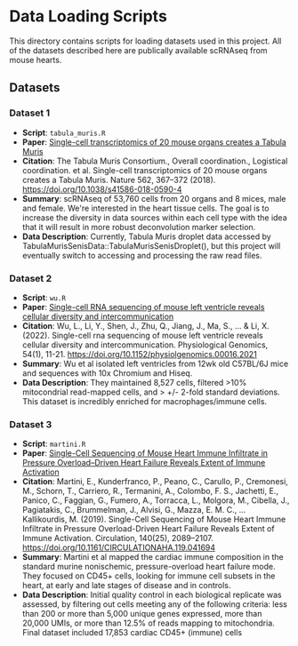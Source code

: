 # Data Loading Scripts

This directory contains scripts for loading datasets used in this project. All of the datasets described here are publically available scRNAseq from mouse hearts. 

## Datasets

### Dataset 1

- **Script**: `tabula_muris.R`
- **Paper**: [Single-cell transcriptomics of 20 mouse organs creates a Tabula Muris](https://www.nature.com/articles/s41586-018-0590-4)
- **Citation**: The Tabula Muris Consortium., Overall coordination., Logistical coordination. et al. Single-cell transcriptomics of 20 mouse organs creates a Tabula Muris. Nature 562, 367–372 (2018). https://doi.org/10.1038/s41586-018-0590-4
- **Summary**: scRNAseq of 53,760 cells from 20 organs and 8 mices, male and female. We're interested in the heart tissue cells. The goal is to increase the diversity in data sources within each cell type with the idea that it will result in more robust deconvolution marker selection. 
- **Data Description**: Currently, Tabula Muris droplet data accessed by TabulaMurisSenisData::TabulaMurisSenisDroplet(), but this project will eventually switch to accessing and processing the raw read files.

### Dataset 2

- **Script**: `wu.R`
- **Paper**: [Single-cell RNA sequencing of mouse left ventricle reveals cellular diversity and intercommunication](doi.org/10.1152/physiolgenomics.00016.2021)
- **Citation**: Wu, L., Li, Y., Shen, J., Zhu, Q., Jiang, J., Ma, S., … & Li, X. (2022). Single-cell rna sequencing of mouse left ventricle reveals cellular diversity and intercommunication. Physiological Genomics, 54(1), 11-21. https://doi.org/10.1152/physiolgenomics.00016.2021
- **Summary**: Wu et al isolated left ventricles from 12wk old C57BL/6J mice and sequences with 10x Chromium and Hiseq. 
- **Data Description**: They maintained 8,527 cells, filtered >10% mitocondrial read-mapped cells, and > +/- 2-fold standard deviations. This dataset is incredibly enriched for macrophages/immune cells. 

### Dataset 3

- **Script**: `martini.R`
- **Paper**: [Single-Cell Sequencing of Mouse Heart Immune Infiltrate in Pressure Overload–Driven Heart Failure Reveals Extent of Immune Activation](doi.org/10.1161/CIRCULATIONAHA.119.041694)
- **Citation**: Martini, E., Kunderfranco, P., Peano, C., Carullo, P., Cremonesi, M., Schorn, T., Carriero, R., Termanini, A., Colombo, F. S., Jachetti, E., Panico, C., Faggian, G., Fumero, A., Torracca, L., Molgora, M., Cibella, J., Pagiatakis, C., Brummelman, J., Alvisi, G., Mazza, E. M. C., … Kallikourdis, M. (2019). Single-Cell Sequencing of Mouse Heart Immune Infiltrate in Pressure Overload-Driven Heart Failure Reveals Extent of Immune Activation. Circulation, 140(25), 2089–2107. https://doi.org/10.1161/CIRCULATIONAHA.119.041694
- **Summary**: Martini et al mapped the cardiac immune composition in the standard murine nonischemic, pressure-overload heart failure mode. They focused  on CD45+ cells, looking for immune cell subsets in the heart, at early and late stages of disease and in controls.
- **Data Description**: Initial quality control in each biological replicate was assessed, by filtering out cells meeting any of the following criteria: less than 200 or more than 5,000 unique genes expressed, more than 20,000 UMIs, or more than 12.5% of reads mapping to mitochondria. Final dataset included 17,853 cardiac CD45+ (immune) cells